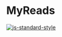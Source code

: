 # MyReads

[![js-standard-style](https://cdn.rawgit.com/feross/standard/master/badge.svg)](https://github.com/feross/standard)
